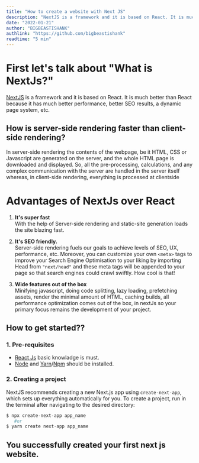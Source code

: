 ```yaml
---
title: "How to create a website with Next JS"
description: "NextJS is a framework and it is based on React. It is much better than React because it has much better performance, better SEO results, a dynamic page system, etc."
date: "2022-01-21"
author: "BIGBEASTISHANK"
authlink: "https://github.com/bigbeastishank"
readtime: "5 min"
---
```


# First let's talk about "What is NextJs?"

[NextJS](https://nextjs.org) is a framework and it is based on React. It is much better than React because it has much better performance, better SEO results, a dynamic page system, etc.

## How is server-side rendering faster than client-side rendering?

In server-side rendering the contents of the webpage, be it HTML, CSS or Javascript are generated on the server, and the whole HTML page is downloaded and displayed. So, all the pre-processing, calculations, and any complex communication with the server are handled in the server itself whereas, in client-side rendering, everything is processed at clientside

# Advantages of NextJs over React

1. **It's super fast**
   \
   With the help of Server-side rendering and static-site generation loads the site blazing fast.

2. **It's SEO friendly.**
   \
   Server-side rendering fuels our goals to achieve levels of SEO, UX, performance, etc. Moreover, you can customize your own `<meta>` tags to improve your Search Engine Optimisation to your liking by importing Head from `"next/head"` and these meta tags will be appended to your page so that search engines could crawl swiftly. How cool is that!

3. **Wide features out of the box**
   \
   Minifying javascript, doing code splitting, lazy loading, prefetching assets, render the minimal amount of HTML, caching builds, all performance optimization comes out of the box, in nextJs so your primary focus remains the development of your project.

## How to get started??

### 1. Pre-requisites

- [React Js](https://reactjs.org) basic knowladge is must.
- [Node](https://nodejs.org) and [Yarn](https://yarnpkg.com/)/[Npm](https://npmjs.org) should be installed.

### 2. Creating a project

NextJS recommends creating a new Next.js app using `create-next-app`, which sets up everything automatically for you. To create a project, run in the terminal after navigating to the desired directory:

```s
$ npx create-next-app app_name
   #or
$ yarn create next-app app_name
```

## You successfully created your first next js website.
